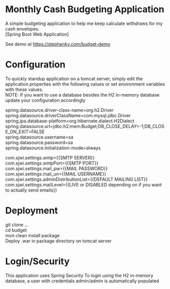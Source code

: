 # Monthly Cash Budgeting Application
A simple budgeting application to help me keep calculate withdraws for my cash envelopes.  
[Spring Boot Web Application]

See demo at https://stephenky.com/budget-demo

# Configuration
To quickly standup application on a tomcat server, simply edit the application.properties with the following values or set environment variables with these values.  
NOTE: If you want to use a database besides the H2 in-memory database update your configuration accordingly 

spring.datasource.driver-class-name=org.h2.Driver  
spring.datasource.driverClassName=com.mysql.jdbc.Driver  
spring.jpa.database-platform=org.hibernate.dialect.H2Dialect  
spring.datasource.url=jdbc:h2:mem:Budget;DB_CLOSE_DELAY=-1;DB_CLOSE_ON_EXIT=FALSE  
spring.datasource.username=sa  
spring.datasource.password=sa  
spring.datasource.initialization-mode=always  

com.sjwi.settings.smtp={{SMTP SERVER}}  
com.sjwi.settings.smtpPort={{SMTP PORT}}  
com.sjwi.settings.mail_pw={{MAIL PASSWORD}}  
com.sjwi.settings.mail_un={{MAIL USERNAME}}  
com.sjwi.settings.adminDistributionList={{DEFAULT MAILING LIST}}  
com.sjwi.settings.mailLevel={{LIVE or DISABLED depending on if you want to actually send emails}}  

# Deployment
git clone ...  
cd budget  
mvn clean install package  
Deploy .war in package directory on tomcat server  

# Login/Security
This application uses Spring Security 
To login using the H2 in-memory database, a user with credentials admin/admin is automatically populated

